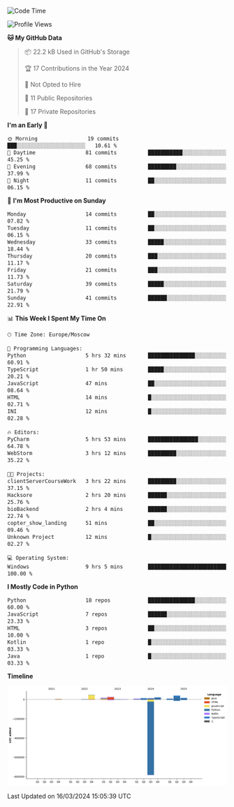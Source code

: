 <!--START_SECTION:waka-->
![Code Time](http://img.shields.io/badge/Code%20Time-218%20hrs%2059%20mins-blue)

![Profile Views](http://img.shields.io/badge/Profile%20Views-30-blue)

**🐱 My GitHub Data** 

> 📦 22.2 kB Used in GitHub's Storage 
 > 
> 🏆 17 Contributions in the Year 2024
 > 
> 🚫 Not Opted to Hire
 > 
> 📜 11 Public Repositories 
 > 
> 🔑 17 Private Repositories 
 > 
**I'm an Early 🐤** 

```text
🌞 Morning                19 commits          ███░░░░░░░░░░░░░░░░░░░░░░   10.61 % 
🌆 Daytime                81 commits          ███████████░░░░░░░░░░░░░░   45.25 % 
🌃 Evening                68 commits          █████████░░░░░░░░░░░░░░░░   37.99 % 
🌙 Night                  11 commits          ██░░░░░░░░░░░░░░░░░░░░░░░   06.15 % 
```
📅 **I'm Most Productive on Sunday** 

```text
Monday                   14 commits          ██░░░░░░░░░░░░░░░░░░░░░░░   07.82 % 
Tuesday                  11 commits          ██░░░░░░░░░░░░░░░░░░░░░░░   06.15 % 
Wednesday                33 commits          █████░░░░░░░░░░░░░░░░░░░░   18.44 % 
Thursday                 20 commits          ███░░░░░░░░░░░░░░░░░░░░░░   11.17 % 
Friday                   21 commits          ███░░░░░░░░░░░░░░░░░░░░░░   11.73 % 
Saturday                 39 commits          █████░░░░░░░░░░░░░░░░░░░░   21.79 % 
Sunday                   41 commits          ██████░░░░░░░░░░░░░░░░░░░   22.91 % 
```


📊 **This Week I Spent My Time On** 

```text
🕑︎ Time Zone: Europe/Moscow

💬 Programming Languages: 
Python                   5 hrs 32 mins       ███████████████░░░░░░░░░░   60.91 % 
TypeScript               1 hr 50 mins        █████░░░░░░░░░░░░░░░░░░░░   20.21 % 
JavaScript               47 mins             ██░░░░░░░░░░░░░░░░░░░░░░░   08.64 % 
HTML                     14 mins             █░░░░░░░░░░░░░░░░░░░░░░░░   02.71 % 
INI                      12 mins             █░░░░░░░░░░░░░░░░░░░░░░░░   02.28 % 

🔥 Editors: 
PyCharm                  5 hrs 53 mins       ████████████████░░░░░░░░░   64.78 % 
WebStorm                 3 hrs 12 mins       █████████░░░░░░░░░░░░░░░░   35.22 % 

🐱‍💻 Projects: 
clientServerCourseWork   3 hrs 22 mins       █████████░░░░░░░░░░░░░░░░   37.15 % 
Hacksore                 2 hrs 20 mins       ██████░░░░░░░░░░░░░░░░░░░   25.76 % 
bioBackend               2 hrs 4 mins        ██████░░░░░░░░░░░░░░░░░░░   22.74 % 
copter_show_landing      51 mins             ██░░░░░░░░░░░░░░░░░░░░░░░   09.46 % 
Unknown Project          12 mins             █░░░░░░░░░░░░░░░░░░░░░░░░   02.27 % 

💻 Operating System: 
Windows                  9 hrs 5 mins        █████████████████████████   100.00 % 
```

**I Mostly Code in Python** 

```text
Python                   18 repos            ███████████████░░░░░░░░░░   60.00 % 
JavaScript               7 repos             ██████░░░░░░░░░░░░░░░░░░░   23.33 % 
HTML                     3 repos             ██░░░░░░░░░░░░░░░░░░░░░░░   10.00 % 
Kotlin                   1 repo              █░░░░░░░░░░░░░░░░░░░░░░░░   03.33 % 
Java                     1 repo              █░░░░░░░░░░░░░░░░░░░░░░░░   03.33 % 
```



**Timeline**

![Lines of Code chart](https://raw.githubusercontent.com/adlemx/adlemx/main/assets/bar_graph.png)


 Last Updated on 16/03/2024 15:05:39 UTC
<!--END_SECTION:waka-->
